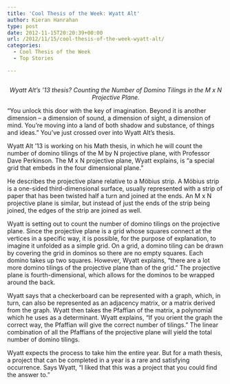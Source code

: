```yaml
---
title: 'Cool Thesis of the Week: Wyatt Alt'
author: Kieran Hanrahan
type: post
date: 2012-11-15T20:20:39+00:00
url: /2012/11/15/cool-thesis-of-the-week-wyatt-alt/
categories:
  - Cool Thesis of the Week
  - Top Stories

---
```

<a href="http://www.reedquest.org/2012/11/cool-thesis-of-the-week-wyatt-alt/r1025682_web/" rel="attachment wp-att-1816"><img class="alignnone size-full wp-image-1816" title="Wyatt Alt" src="https://i1.wp.com/www.reedquest.org/wp-content/uploads/2012/11/R1025682_web.jpg?resize=770%2C430" alt="" data-recalc-dims="1" /></a>

<p style="text-align: center;">
  <em>Wyatt Alt&#8217;s &#8217;13 thesis? Counting the Number of Domino Tilings in the M x N Projective Plane.</em>
</p>

&#8220;You unlock this door with the key of imagination. Beyond it is another dimension &#8211; a dimension of sound, a dimension of sight, a dimension of mind. You&#8217;re moving into a land of both shadow and substance, of things and ideas.&#8221; You&#8217;ve just crossed over into Wyatt Alt&#8217;s thesis.

Wyatt Alt &#8217;13 is working on his Math thesis, in which he will count the number of domino tilings of the M by N projective plane, with Professor Dave Perkinson. The M x N projective plane, Wyatt explains, is &#8220;a special grid that embeds in the four dimensional plane.&#8221;

He describes the projective plane relative to a Möbius strip. A Möbius strip is a one-sided third-dimensional surface, usually represented with a strip of paper that has been twisted half a turn and joined at the ends. An M x N projective plane is similar, but instead of just the ends of the strip being joined, the edges of the strip are joined as well.

Wyatt is setting out to count the number of domino tilings on the projective plane. Since the projective plane is a grid whose squares connect at the vertices in a specific way, it is possible, for the purpose of explanation, to imagine it unfolded as a simple grid. On a grid, a domino tiling can be drawn by covering the grid in dominos so there are no empty squares. Each domino takes up two squares. However, Wyatt explains, &#8220;there are a lot more domino tilings of the projective plane than of the grid.&#8221; The projective plane is fourth-dimensional, which allows for the dominos to be wrapped around the back.

Wyatt says that a checkerboard can be represented with a graph, which, in turn, can also be represented as an adjacency matrix, or a matrix derived from the graph. Wyatt then takes the Pfaffian of the matrix, a polynomial which he uses as a determinant. Wyatt explains, &#8220;If you orient the graph the correct way, the Pfaffian will give the correct number of tilings.&#8221; The linear combination of all the Pfaffians of the projective plane will yield the total number of domino tilings.

Wyatt expects the process to take him the entire year. But for a math thesis, a project that can be completed in a year is a rare and satisfying occurrence. Says Wyatt, &#8220;I liked that this was a project that you could find the answer to.&#8221;